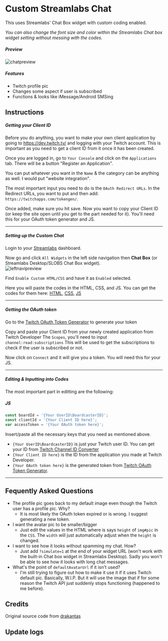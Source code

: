 # Custom Streamlabs Chat
This uses Streamlabs' Chat Box widget with custom coding enabled. <br />

*You can also change the font size and color within the Streamlabs Chat box widget setting without messing with the codes.*

##### Preview
![chatpreview](https://cdn.discordapp.com/attachments/920180817962090516/961130530689155122/preview-chatbubbleSMS.gif)

##### Features
- Twitch profile pic
- Changes some aspect if user is subscribed
- Functions & looks like iMessage/Android SMSing

## Instructions

##### Getting your Client ID
Before you do anything, you want to make your own client application by going to https://dev.twitch.tv/ and logging with your Twitch account. This is important as you need to get a client ID from it once it has been created. <br />

Once you are logged in, go to `Your Console` and click on the `Applications` tab. There will be a button "Register an Application". <br />

You can put whatever you want in the `Name` & the category can be anything as well. I would put "website integration". <br />

The most important input you need to do is the `OAuth Redirect URLs`. In the Redirect URLs, you want to put and then add: `https://twitchapps.com/tokengen/`. <br />

Once added, make sure you hit save. Now you want to copy your Client ID (or keep the site open until you get to the part needed for it). You'll need this for your OAuth token generator and JS.

---

##### Setting up the Custom Chat
Login to your [Streamlabs](https://streamlabs.com/) dashboard. <br />

Now go and click `All Widgets` in the left side navigation then **Chat Box** (or Streamlabs Desktop/SLOBS Chat Box widget). <br />
![leftnavipreview](https://user-images.githubusercontent.com/40627143/160467839-43a584fb-223f-4bc7-957d-8bba53456c28.png) <br />

Find `Enable Custom HTML/CSS` and have it as `Enabled` selected. <br />

Here you will paste the codes in the HTML, CSS, and JS. You can get the codes for them here: [HTML](code/index.html), [CSS](code/style.css), [JS](code/functions.js) <br />

---

##### Getting the OAuth token
Go to the [Twitch OAuth Token Generator](https://twitchapps.com/tokengen/) to generate your token <br />

Copy and paste your Client ID from your newly created application from Twitch Developer The `Scopes`, you'll need to input `channel:read:subscriptions` This will be used to get the subscriptions to check if the user is subscribed or not. <br />

Now click on `Connect` and it will give you a token. You will need this for your JS.

---

##### Editing & Inputting into Codes
The most important part in editting are the following: <br/>
##### JS
  
```js 
const boardId = '{Your UserID\BoardcasterID}';
const clientId = '{Your Client ID here}';
var accessToken = '{Your OAuth token here}';
```

Insert/paste all the necessary keys that you need as mentioned above. <br />
- `{Your UserID\BoardcasterID}` is just your Twitch user ID. You can get your ID from [Twitch Channel ID Converter](https://www.streamweasels.com/tools/convert-twitch-username-to-user-id/)
- `{Your Client ID here}` is the ID from the application you made at Twitch Developer.
- `{Your OAuth token here}` is the generated token from [Twitch OAuth Token Generator](https://twitchapps.com/tokengen/).

---

## Fequently Asked Questions
- The profile pic goes back to my default image even though the Twitch user has a profile pic. Why?
  - It is most likely the OAuth token expired or is wrong. I suggest generating a new token.
- I want the avatar pic to be smaller/bigger
  -  Just edit the values in the HTML where is says `height` of `img#pic` in the `CSS`. The `width` will just automatically adjust when the `height` is changed.
- I want to see how it looks without spamming my chat. How?
  -  Just add `?simulate=1` at the end of your widget URL (won't work with the built-in Chat box widget in Streamlabs Desktop). Sadly you won't be able to see how it looks with long chat messages.
- What's the point of `defaultAvatarUrl` if it isn't used?
  - I'm still trying to figure out how to make it use it if it uses Twitch default pic. Basically, W.I.P. But it will use the image that if for some reason the Twitch API just suddenly stops functioning (happened to me before).

## Credits 
Original source code from [drakantas](https://github.com/drakantas)

## Update logs

